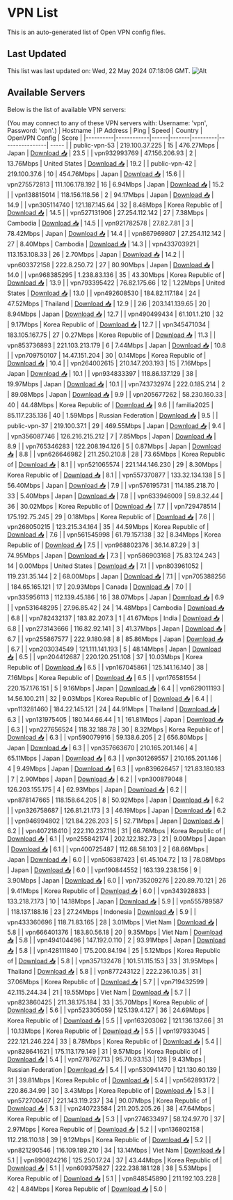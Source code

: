 # VPN List

This is an auto-generated list of Open VPN config files.

## Last Updated

This list was last updated on: Wed, 22 May 2024 07:18:06 GMT.
![Alt](https://repobeats.axiom.co/api/embed/186b98318ef1479477931607c1ad7d823f12451f.svg "Repobeats analytics image")

## Available Servers

Below is the list of available VPN servers:

(You may connect to any of these VPN servers with: Username: 'vpn', Password: 'vpn'.)
| Hostname | IP Address | Ping | Speed | Country | OpenVPN Config | Score |
|----------|------------|------|-------|---------|----------------| ----- |
| public-vpn-53 | 219.100.37.225 | 15 | 476.27Mbps | Japan | [Download 📥](./configs/server_0_JP.ovpn) | 23.5 |
| vpn932993769 | 47.156.206.93 | 2 | 13.76Mbps | United States | [Download 📥](./configs/server_1_US.ovpn) | 19.2 |
| public-vpn-42 | 219.100.37.6 | 10 | 454.76Mbps | Japan | [Download 📥](./configs/server_2_JP.ovpn) | 15.6 |
| vpn275572813 | 111.106.178.192 | 16 | 6.94Mbps | Japan | [Download 📥](./configs/server_3_JP.ovpn) | 15.2 |
| vpn138815014 | 118.156.118.56 | 2 | 94.17Mbps | Japan | [Download 📥](./configs/server_4_JP.ovpn) | 14.9 |
| vpn305114740 | 121.187.145.64 | 32 | 8.48Mbps | Korea Republic of | [Download 📥](./configs/server_5_KR.ovpn) | 14.5 |
| vpn527131906 | 27.254.112.142 | 27 | 7.38Mbps | Cambodia | [Download 📥](./configs/server_6_KH.ovpn) | 14.5 |
| vpn921782578 | 27.82.7.81 | 3 | 78.42Mbps | Japan | [Download 📥](./configs/server_7_JP.ovpn) | 14.4 |
| vpn867969807 | 27.254.112.142 | 27 | 8.40Mbps | Cambodia | [Download 📥](./configs/server_8_KH.ovpn) | 14.3 |
| vpn433703921 | 113.153.108.33 | 26 | 2.70Mbps | Japan | [Download 📥](./configs/server_9_JP.ovpn) | 14.2 |
| vpn603372158 | 222.8.250.72 | 27 | 80.90Mbps | Japan | [Download 📥](./configs/server_10_JP.ovpn) | 14.0 |
| vpn968385295 | 1.238.83.136 | 35 | 43.30Mbps | Korea Republic of | [Download 📥](./configs/server_11_KR.ovpn) | 13.9 |
| vpn793395422 | 76.82.175.66 | 12 | 1.22Mbps | United States | [Download 📥](./configs/server_12_US.ovpn) | 13.0 |
| vpn492608530 | 184.82.117.184 | 24 | 47.52Mbps | Thailand | [Download 📥](./configs/server_13_TH.ovpn) | 12.9 |
| 2i6 | 203.141.139.65 | 20 | 8.94Mbps | Japan | [Download 📥](./configs/server_14_JP.ovpn) | 12.7 |
| vpn490499434 | 61.101.1.210 | 32 | 9.17Mbps | Korea Republic of | [Download 📥](./configs/server_15_KR.ovpn) | 12.7 |
| vpn345471034 | 183.105.167.75 | 27 | 0.27Mbps | Korea Republic of | [Download 📥](./configs/server_16_KR.ovpn) | 11.3 |
| vpn853736893 | 221.103.213.179 | 6 | 7.44Mbps | Japan | [Download 📥](./configs/server_17_JP.ovpn) | 10.8 |
| vpn709750107 | 14.47.151.204 | 30 | 0.14Mbps | Korea Republic of | [Download 📥](./configs/server_18_KR.ovpn) | 10.4 |
| vpn264002615 | 210.147.203.193 | 15 | 7.16Mbps | Japan | [Download 📥](./configs/server_19_JP.ovpn) | 10.1 |
| vpn934833397 | 118.86.137.129 | 38 | 19.97Mbps | Japan | [Download 📥](./configs/server_20_JP.ovpn) | 10.1 |
| vpn743732974 | 222.0.185.214 | 2 | 89.08Mbps | Japan | [Download 📥](./configs/server_21_JP.ovpn) | 9.9 |
| vpn205677262 | 58.230.160.33 | 40 | 44.48Mbps | Korea Republic of | [Download 📥](./configs/server_22_KR.ovpn) | 9.6 |
| familia2025 | 85.117.235.136 | 40 | 1.59Mbps | Russian Federation | [Download 📥](./configs/server_23_RU.ovpn) | 9.5 |
| public-vpn-37 | 219.100.37.1 | 29 | 469.55Mbps | Japan | [Download 📥](./configs/server_24_JP.ovpn) | 9.4 |
| vpn356087746 | 126.216.215.212 | 7 | 7.85Mbps | Japan | [Download 📥](./configs/server_25_JP.ovpn) | 8.9 |
| vpn765346283 | 122.208.194.126 | 5 | 0.87Mbps | Japan | [Download 📥](./configs/server_26_JP.ovpn) | 8.8 |
| vpn626646982 | 211.250.210.8 | 28 | 73.65Mbps | Korea Republic of | [Download 📥](./configs/server_27_KR.ovpn) | 8.1 |
| vpn521065574 | 221.144.146.230 | 29 | 8.30Mbps | Korea Republic of | [Download 📥](./configs/server_28_KR.ovpn) | 8.1 |
| vpn557370877 | 133.32.134.138 | 5 | 56.40Mbps | Japan | [Download 📥](./configs/server_29_JP.ovpn) | 7.9 |
| vpn576195731 | 114.185.218.70 | 33 | 5.40Mbps | Japan | [Download 📥](./configs/server_30_JP.ovpn) | 7.8 |
| vpn633946009 | 59.8.32.44 | 36 | 30.02Mbps | Korea Republic of | [Download 📥](./configs/server_31_KR.ovpn) | 7.7 |
| vpn729478514 | 175.192.75.245 | 29 | 0.18Mbps | Korea Republic of | [Download 📥](./configs/server_32_KR.ovpn) | 7.6 |
| vpn268050215 | 123.215.34.164 | 35 | 44.59Mbps | Korea Republic of | [Download 📥](./configs/server_33_KR.ovpn) | 7.6 |
| vpn561545998 | 61.79.157.138 | 32 | 8.34Mbps | Korea Republic of | [Download 📥](./configs/server_34_KR.ovpn) | 7.5 |
| vpn968802376 | 36.14.87.29 | 3 | 74.95Mbps | Japan | [Download 📥](./configs/server_35_JP.ovpn) | 7.3 |
| vpn586903168 | 75.83.124.243 | 14 | 0.00Mbps | United States | [Download 📥](./configs/server_36_US.ovpn) | 7.1 |
| vpn803961052 | 119.231.35.144 | 2 | 68.00Mbps | Japan | [Download 📥](./configs/server_37_JP.ovpn) | 7.1 |
| vpn705388256 | 184.65.165.121 | 17 | 20.93Mbps | Canada | [Download 📥](./configs/server_38_CA.ovpn) | 7.0 |
| vpn335956113 | 112.139.45.186 | 16 | 38.07Mbps | Japan | [Download 📥](./configs/server_39_JP.ovpn) | 6.9 |
| vpn531648295 | 27.96.85.42 | 24 | 14.48Mbps | Cambodia | [Download 📥](./configs/server_40_KH.ovpn) | 6.8 |
| vpn782432137 | 183.82.207.3 | 1 | 41.67Mbps | India | [Download 📥](./configs/server_41_IN.ovpn) | 6.8 |
| vpn273143666 | 116.82.92.141 | 3 | 41.37Mbps | Japan | [Download 📥](./configs/server_42_JP.ovpn) | 6.7 |
| vpn255867577 | 222.9.180.98 | 8 | 85.86Mbps | Japan | [Download 📥](./configs/server_43_JP.ovpn) | 6.7 |
| vpn203034549 | 121.111.141.193 | 5 | 48.14Mbps | Japan | [Download 📥](./configs/server_44_JP.ovpn) | 6.5 |
| vpn204412687 | 220.120.251.108 | 37 | 10.03Mbps | Korea Republic of | [Download 📥](./configs/server_45_KR.ovpn) | 6.5 |
| vpn167045861 | 125.141.16.140 | 38 | 7.16Mbps | Korea Republic of | [Download 📥](./configs/server_46_KR.ovpn) | 6.5 |
| vpn176581554 | 220.157.176.151 | 5 | 9.16Mbps | Japan | [Download 📥](./configs/server_47_JP.ovpn) | 6.4 |
| vpn629011193 | 14.56.100.211 | 32 | 9.03Mbps | Korea Republic of | [Download 📥](./configs/server_48_KR.ovpn) | 6.4 |
| vpn113281460 | 184.22.145.121 | 24 | 44.91Mbps | Thailand | [Download 📥](./configs/server_49_TH.ovpn) | 6.3 |
| vpn131975405 | 180.144.66.44 | 1 | 161.81Mbps | Japan | [Download 📥](./configs/server_50_JP.ovpn) | 6.3 |
| vpn227656524 | 118.32.188.78 | 30 | 8.32Mbps | Korea Republic of | [Download 📥](./configs/server_51_KR.ovpn) | 6.3 |
| vpn590079916 | 59.138.6.205 | 2 | 656.80Mbps | Japan | [Download 📥](./configs/server_52_JP.ovpn) | 6.3 |
| vpn357663670 | 210.165.201.146 | 4 | 65.11Mbps | Japan | [Download 📥](./configs/server_53_JP.ovpn) | 6.3 |
| vpn301269557 | 210.165.201.146 | 4 | 9.49Mbps | Japan | [Download 📥](./configs/server_54_JP.ovpn) | 6.3 |
| vpn839626457 | 121.83.180.183 | 7 | 2.90Mbps | Japan | [Download 📥](./configs/server_55_JP.ovpn) | 6.2 |
| vpn300879048 | 126.203.155.175 | 4 | 62.93Mbps | Japan | [Download 📥](./configs/server_56_JP.ovpn) | 6.2 |
| vpn878147665 | 118.158.64.205 | 8 | 50.92Mbps | Japan | [Download 📥](./configs/server_57_JP.ovpn) | 6.2 |
| vpn326758687 | 126.81.21.173 | 3 | 46.19Mbps | Japan | [Download 📥](./configs/server_58_JP.ovpn) | 6.2 |
| vpn946994802 | 121.84.226.203 | 5 | 52.71Mbps | Japan | [Download 📥](./configs/server_59_JP.ovpn) | 6.2 |
| vpn407218410 | 222.110.237.116 | 31 | 66.76Mbps | Korea Republic of | [Download 📥](./configs/server_60_KR.ovpn) | 6.1 |
| vpn255842174 | 202.122.182.73 | 21 | 9.00Mbps | Japan | [Download 📥](./configs/server_61_JP.ovpn) | 6.1 |
| vpn400725487 | 112.68.58.103 | 2 | 68.66Mbps | Japan | [Download 📥](./configs/server_62_JP.ovpn) | 6.0 |
| vpn506387423 | 61.45.104.72 | 13 | 78.08Mbps | Japan | [Download 📥](./configs/server_63_JP.ovpn) | 6.0 |
| vpn190844552 | 163.139.238.156 | 9 | 3.90Mbps | Japan | [Download 📥](./configs/server_64_JP.ovpn) | 6.0 |
| vpn735209276 | 220.89.70.121 | 26 | 9.41Mbps | Korea Republic of | [Download 📥](./configs/server_65_KR.ovpn) | 6.0 |
| vpn343928833 | 133.218.7.173 | 10 | 14.18Mbps | Japan | [Download 📥](./configs/server_66_JP.ovpn) | 5.9 |
| vpn555789587 | 118.137.188.16 | 23 | 27.24Mbps | Indonesia | [Download 📥](./configs/server_67_ID.ovpn) | 5.9 |
| vpn433360696 | 118.71.83.165 | 28 | 3.01Mbps | Viet Nam | [Download 📥](./configs/server_68_VN.ovpn) | 5.8 |
| vpn666401376 | 183.80.56.18 | 20 | 9.35Mbps | Viet Nam | [Download 📥](./configs/server_69_VN.ovpn) | 5.8 |
| vpn494104496 | 147.192.0.110 | 2 | 93.91Mbps | Japan | [Download 📥](./configs/server_70_JP.ovpn) | 5.8 |
| vpn428111840 | 175.200.84.194 | 25 | 5.12Mbps | Korea Republic of | [Download 📥](./configs/server_71_KR.ovpn) | 5.8 |
| vpn357132478 | 101.51.115.153 | 33 | 31.95Mbps | Thailand | [Download 📥](./configs/server_72_TH.ovpn) | 5.8 |
| vpn877243122 | 222.236.10.35 | 31 | 37.06Mbps | Korea Republic of | [Download 📥](./configs/server_73_KR.ovpn) | 5.7 |
| vpn719432599 | 42.115.244.34 | 21 | 19.55Mbps | Viet Nam | [Download 📥](./configs/server_74_VN.ovpn) | 5.7 |
| vpn823860425 | 211.38.175.184 | 33 | 35.70Mbps | Korea Republic of | [Download 📥](./configs/server_75_KR.ovpn) | 5.6 |
| vpn523305059 | 125.139.4.127 | 36 | 24.69Mbps | Korea Republic of | [Download 📥](./configs/server_76_KR.ovpn) | 5.5 |
| vpn163203062 | 121.136.137.66 | 31 | 10.13Mbps | Korea Republic of | [Download 📥](./configs/server_77_KR.ovpn) | 5.5 |
| vpn197933045 | 222.121.246.224 | 33 | 8.78Mbps | Korea Republic of | [Download 📥](./configs/server_78_KR.ovpn) | 5.4 |
| vpn828641621 | 175.113.179.149 | 31 | 9.57Mbps | Korea Republic of | [Download 📥](./configs/server_79_KR.ovpn) | 5.4 |
| vpn278762713 | 95.70.93.153 | 128 | 9.43Mbps | Russian Federation | [Download 📥](./configs/server_80_RU.ovpn) | 5.4 |
| vpn530941470 | 121.130.60.139 | 31 | 39.81Mbps | Korea Republic of | [Download 📥](./configs/server_81_KR.ovpn) | 5.4 |
| vpn562893172 | 220.86.34.99 | 30 | 3.43Mbps | Korea Republic of | [Download 📥](./configs/server_82_KR.ovpn) | 5.3 |
| vpn572700467 | 221.143.119.237 | 34 | 90.07Mbps | Korea Republic of | [Download 📥](./configs/server_83_KR.ovpn) | 5.3 |
| vpn240723584 | 211.205.205.26 | 38 | 47.64Mbps | Korea Republic of | [Download 📥](./configs/server_84_KR.ovpn) | 5.3 |
| vpn274633497 | 58.124.97.70 | 37 | 2.97Mbps | Korea Republic of | [Download 📥](./configs/server_85_KR.ovpn) | 5.2 |
| vpn136802158 | 112.218.110.18 | 39 | 9.12Mbps | Korea Republic of | [Download 📥](./configs/server_86_KR.ovpn) | 5.2 |
| vpn821290546 | 116.109.189.210 | 34 | 13.14Mbps | Viet Nam | [Download 📥](./configs/server_87_VN.ovpn) | 5.1 |
| vpn890824216 | 125.250.17.24 | 37 | 43.44Mbps | Korea Republic of | [Download 📥](./configs/server_88_KR.ovpn) | 5.1 |
| vpn609375827 | 222.238.181.128 | 38 | 5.53Mbps | Korea Republic of | [Download 📥](./configs/server_89_KR.ovpn) | 5.1 |
| vpn848545890 | 211.192.103.228 | 42 | 4.84Mbps | Korea Republic of | [Download 📥](./configs/server_90_KR.ovpn) | 5.0 |
